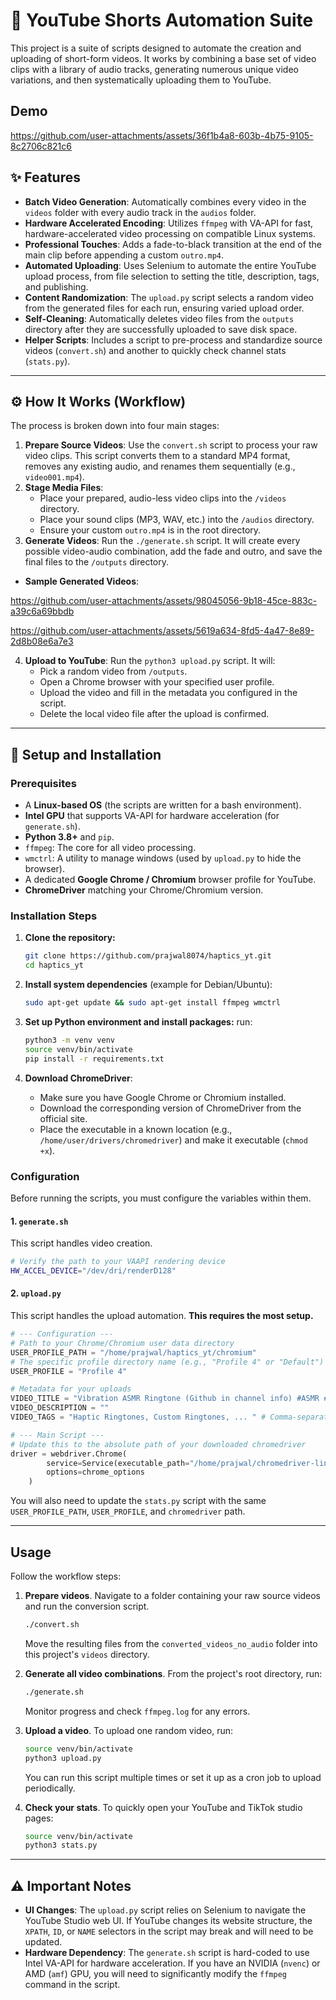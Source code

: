 # 🤖 YouTube Shorts Automation Suite

This project is a suite of scripts designed to automate the creation and uploading of short-form videos. It works by combining a base set of video clips with a library of audio tracks, generating numerous unique video variations, and then systematically uploading them to YouTube.

## Demo


https://github.com/user-attachments/assets/36f1b4a8-603b-4b75-9105-8c2706c821c6



## ✨ Features

-   **Batch Video Generation**: Automatically combines every video in the `videos` folder with every audio track in the `audios` folder.
-   **Hardware Accelerated Encoding**: Utilizes `ffmpeg` with VA-API for fast, hardware-accelerated video processing on compatible Linux systems.
-   **Professional Touches**: Adds a fade-to-black transition at the end of the main clip before appending a custom `outro.mp4`.
-   **Automated Uploading**: Uses Selenium to automate the entire YouTube upload process, from file selection to setting the title, description, tags, and publishing.
-   **Content Randomization**: The `upload.py` script selects a random video from the generated files for each run, ensuring varied upload order.
-   **Self-Cleaning**: Automatically deletes video files from the `outputs` directory after they are successfully uploaded to save disk space.
-   **Helper Scripts**: Includes a script to pre-process and standardize source videos (`convert.sh`) and another to quickly check channel stats (`stats.py`).

***

## ⚙️ How It Works (Workflow)

The process is broken down into four main stages:

1.  **Prepare Source Videos**: Use the `convert.sh` script to process your raw video clips. This script converts them to a standard MP4 format, removes any existing audio, and renames them sequentially (e.g., `video001.mp4`).
2.  **Stage Media Files**:
    * Place your prepared, audio-less video clips into the `/videos` directory.
    * Place your sound clips (MP3, WAV, etc.) into the `/audios` directory.
    * Ensure your custom `outro.mp4` is in the root directory.
3.  **Generate Videos**: Run the `./generate.sh` script. It will create every possible video-audio combination, add the fade and outro, and save the final files to the `/outputs` directory.
   - **Sample Generated Videos**:

https://github.com/user-attachments/assets/98045056-9b18-45ce-883c-a39c6a69bbdb

https://github.com/user-attachments/assets/5619a634-8fd5-4a47-8e89-2d8b08e6a7e3

4.  **Upload to YouTube**: Run the `python3 upload.py` script. It will:
    * Pick a random video from `/outputs`.
    * Open a Chrome browser with your specified user profile.
    * Upload the video and fill in the metadata you configured in the script.
    * Delete the local video file after the upload is confirmed.

***

## 🚀 Setup and Installation

### Prerequisites

-   A **Linux-based OS** (the scripts are written for a bash environment).
-   **Intel GPU** that supports VA-API for hardware acceleration (for `generate.sh`).
-   **Python 3.8+** and `pip`.
-   `ffmpeg`: The core for all video processing.
-   `wmctrl`: A utility to manage windows (used by `upload.py` to hide the browser).
-   A dedicated **Google Chrome / Chromium** browser profile for YouTube.
-   **ChromeDriver** matching your Chrome/Chromium version.

### Installation Steps

1.  **Clone the repository:**
    ```bash
    git clone https://github.com/prajwal8074/haptics_yt.git
    cd haptics_yt
    ```

2.  **Install system dependencies** (example for Debian/Ubuntu):
    ```bash
    sudo apt-get update && sudo apt-get install ffmpeg wmctrl
    ```

3.  **Set up Python environment and install packages:**
    run:
    ```bash
    python3 -m venv venv
    source venv/bin/activate
    pip install -r requirements.txt
    ```

4.  **Download ChromeDriver**:
    * Make sure you have Google Chrome or Chromium installed.
    * Download the corresponding version of ChromeDriver from the official site.
    * Place the executable in a known location (e.g., `/home/user/drivers/chromedriver`) and make it executable (`chmod +x`).

### Configuration

Before running the scripts, you must configure the variables within them.

#### 1. `generate.sh`
This script handles video creation.
```bash
# Verify the path to your VAAPI rendering device
HW_ACCEL_DEVICE="/dev/dri/renderD128"
```

#### 2. `upload.py`
This script handles the upload automation. **This requires the most setup.**
```python
# --- Configuration ---
# Path to your Chrome/Chromium user data directory
USER_PROFILE_PATH = "/home/prajwal/haptics_yt/chromium"
# The specific profile directory name (e.g., "Profile 4" or "Default")
USER_PROFILE = "Profile 4"

# Metadata for your uploads
VIDEO_TITLE = "Vibration ASMR Ringtone (Github in channel info) #ASMR #Ringtones"
VIDEO_DESCRIPTION = ""
VIDEO_TAGS = "Haptic Ringtones, Custom Ringtones, ... " # Comma-separated tags

# --- Main Script ---
# Update this to the absolute path of your downloaded chromedriver
driver = webdriver.Chrome(
        service=Service(executable_path="/home/prajwal/chromedriver-linux64/chromedriver"),
        options=chrome_options
    )
```
You will also need to update the `stats.py` script with the same `USER_PROFILE_PATH`, `USER_PROFILE`, and `chromedriver` path.

***

## Usage

Follow the workflow steps:

1.  **Prepare videos**. Navigate to a folder containing your raw source videos and run the conversion script.
    ```bash
    ./convert.sh
    ```
    Move the resulting files from the `converted_videos_no_audio` folder into this project's `videos` directory.

2.  **Generate all video combinations**. From the project's root directory, run:
    ```bash
    ./generate.sh
    ```
    Monitor progress and check `ffmpeg.log` for any errors.

3.  **Upload a video**. To upload one random video, run:
    ```bash
    source venv/bin/activate
    python3 upload.py
    ```
    You can run this script multiple times or set it up as a cron job to upload periodically.

4.  **Check your stats**. To quickly open your YouTube and TikTok studio pages:
    ```bash
    source venv/bin/activate
    python3 stats.py
    ```

***

## ⚠️ Important Notes

-   **UI Changes**: The `upload.py` script relies on Selenium to navigate the YouTube Studio web UI. If YouTube changes its website structure, the `XPATH`, `ID`, or `NAME` selectors in the script may break and will need to be updated.
-   **Hardware Dependency**: The `generate.sh` script is hard-coded to use Intel VA-API for hardware acceleration. If you have an NVIDIA (`nvenc`) or AMD (`amf`) GPU, you will need to significantly modify the `ffmpeg` command in the script.

